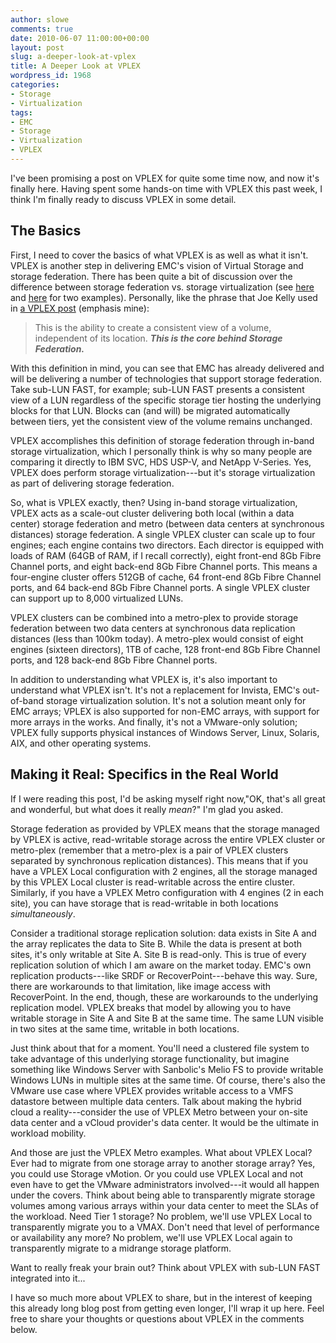 ```yaml
---
author: slowe
comments: true
date: 2010-06-07 11:00:00+00:00
layout: post
slug: a-deeper-look-at-vplex
title: A Deeper Look at VPLEX
wordpress_id: 1968
categories:
- Storage
- Virtualization
tags:
- EMC
- Storage
- Virtualization
- VPLEX
---
```


I've been promising a post on VPLEX for quite some time now, and now it's finally here. Having spent some hands-on time with VPLEX this past week, I think I'm finally ready to discuss VPLEX in some detail.

## The Basics

First, I need to cover the basics of what VPLEX is as well as what it isn't. VPLEX is another step in delivering EMC's vision of Virtual Storage and storage federation. There has been quite a bit of discussion over the difference between storage federation vs. storage virtualization (see [here](http://www.storagerap.com/2010/04/zeroing-in-on-a-definition-for-federated-storage.html) and [here](http://wikibon.org/blog/federated-storage-what-the-hell/) for two examples). Personally, like the phrase that Joe Kelly used in [a VPLEX post](http://blog.virtualtacit.com/home/2010/5/19/vplexing-their-way-to-distributed-data-centers-how-emc-stole.html) (emphasis mine):

>This is the ability to create a consistent view of a volume, independent of its location. **_This is the core behind Storage Federation._**

With this definition in mind, you can see that EMC has already delivered and will be delivering a number of technologies that support storage federation. Take sub-LUN FAST, for example; sub-LUN FAST presents a consistent view of a LUN regardless of the specific storage tier hosting the underlying blocks for that LUN. Blocks can (and will) be migrated automatically between tiers, yet the consistent view of the volume remains unchanged.

VPLEX accomplishes this definition of storage federation through in-band storage virtualization, which I personally think is why so many people are comparing it directly to IBM SVC, HDS USP-V, and NetApp V-Series. Yes, VPLEX does perform storage virtualization---but it's storage virtualization as part of delivering storage federation.

So, what is VPLEX exactly, then? Using in-band storage virtualization, VPLEX acts as a scale-out cluster delivering both local (within a data center) storage federation and metro (between data centers at synchronous distances) storage federation. A single VPLEX cluster can scale up to four engines; each engine contains two directors. Each director is equipped with loads of RAM (64GB of RAM, if I recall correctly), eight front-end 8Gb Fibre Channel ports, and eight back-end 8Gb Fibre Channel ports. This means a four-engine cluster offers 512GB of cache, 64 front-end 8Gb Fibre Channel ports, and 64 back-end 8Gb Fibre Channel ports. A single VPLEX cluster can support up to 8,000 virtualized LUNs.

VPLEX clusters can be combined into a metro-plex to provide storage federation between two data centers at synchronous data replication distances (less than 100km today). A metro-plex would consist of eight engines (sixteen directors), 1TB of cache, 128 front-end 8Gb Fibre Channel ports, and 128 back-end 8Gb Fibre Channel ports.

In addition to understanding what VPLEX is, it's also important to understand what VPLEX isn't. It's not a replacement for Invista, EMC's out-of-band storage virtualization solution. It's not a solution meant only for EMC arrays; VPLEX is also supported for non-EMC arrays, with support for more arrays in the works. And finally, it's not a VMware-only solution; VPLEX fully supports physical instances of Windows Server, Linux, Solaris, AIX, and other operating systems.

## Making it Real: Specifics in the Real World

If I were reading this post, I'd be asking myself right now,"OK, that's all great and wonderful, but what does it really _mean_?" I'm glad you asked.

Storage federation as provided by VPLEX means that the storage managed by VPLEX is active, read-writable storage across the entire VPLEX cluster or metro-plex (remember that a metro-plex is a pair of VPLEX clusters separated by synchronous replication distances). This means that if you have a VPLEX Local configuration with 2 engines, all the storage managed by this VPLEX Local cluster is read-writable across the entire cluster. Similarly, if you have a VPLEX Metro configuration with 4 engines (2 in each site), you can have storage that is read-writable in both locations _simultaneously_.

Consider a traditional storage replication solution: data exists in Site A and the array replicates the data to Site B. While the data is present at both sites, it's only writable at Site A. Site B is read-only. This is true of every replication solution of which I am aware on the market today. EMC's own replication products---like SRDF or RecoverPoint---behave this way. Sure, there are workarounds to that limitation, like image access with RecoverPoint. In the end, though, these are workarounds to the underlying replication model. VPLEX breaks that model by allowing you to have writable storage in Site A and Site B at the same time. The same LUN visible in two sites at the same time, writable in both locations.

Just think about that for a moment. You'll need a clustered file system to take advantage of this underlying storage functionality, but imagine something like Windows Server with Sanbolic's Melio FS to provide writable Windows LUNs in multiple sites at the same time. Of course, there's also the VMware use case where VPLEX provides writable access to a VMFS datastore between multiple data centers. Talk about making the hybrid cloud a reality---consider the use of VPLEX Metro between your on-site data center and a vCloud provider's data center. It would be the ultimate in workload mobility.

And those are just the VPLEX Metro examples. What about VPLEX Local? Ever had to migrate from one storage array to another storage array? Yes, you could use Storage vMotion. Or you could use VPLEX Local and not even have to get the VMware administrators involved---it would all happen under the covers. Think about being able to transparently migrate storage volumes among various arrays within your data center to meet the SLAs of the workload. Need Tier 1 storage? No problem, we'll use VPLEX Local to transparently migrate you to a VMAX. Don't need that level of performance or availability any more? No problem, we'll use VPLEX Local again to transparently migrate to a midrange storage platform.

Want to really freak your brain out? Think about VPLEX with sub-LUN FAST integrated into it...

I have so much more about VPLEX to share, but in the interest of keeping this already long blog post from getting even longer, I'll wrap it up here. Feel free to share your thoughts or questions about VPLEX in the comments below.
